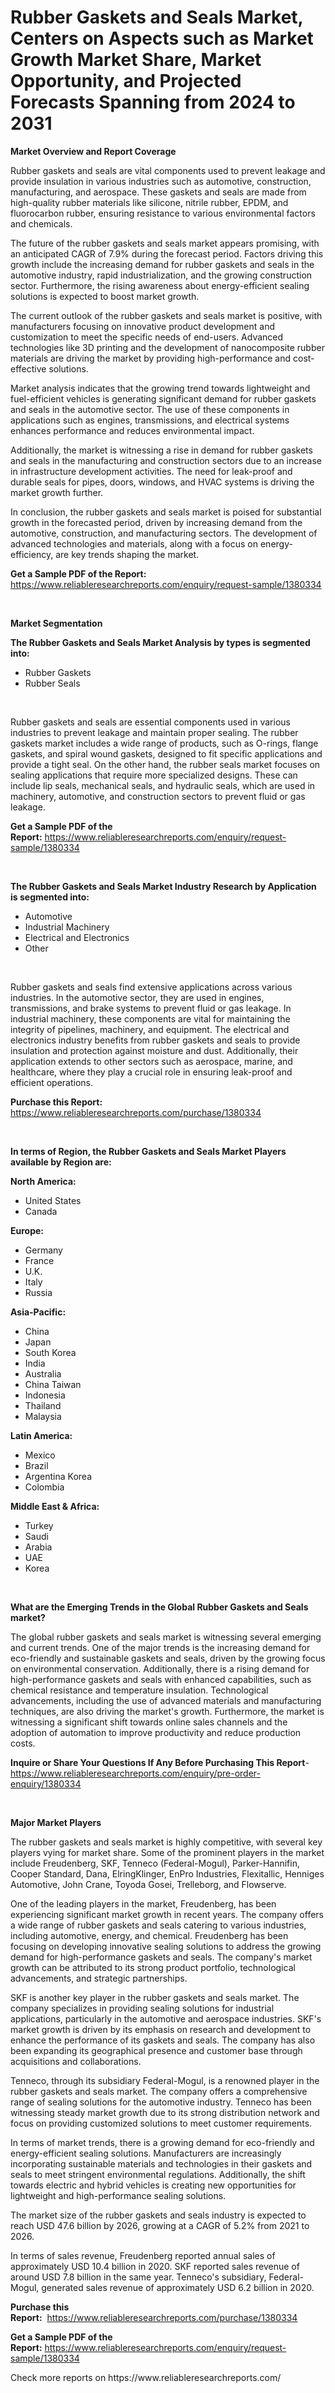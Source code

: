 <p><h1>Rubber Gaskets and Seals Market, Centers on Aspects such as Market Growth Market Share, Market Opportunity, and Projected Forecasts Spanning from 2024 to 2031</h1></p><p><strong>Market Overview and Report Coverage</strong></p>
<p><p>Rubber gaskets and seals are vital components used to prevent leakage and provide insulation in various industries such as automotive, construction, manufacturing, and aerospace. These gaskets and seals are made from high-quality rubber materials like silicone, nitrile rubber, EPDM, and fluorocarbon rubber, ensuring resistance to various environmental factors and chemicals.</p><p>The future of the rubber gaskets and seals market appears promising, with an anticipated CAGR of 7.9% during the forecast period. Factors driving this growth include the increasing demand for rubber gaskets and seals in the automotive industry, rapid industrialization, and the growing construction sector. Furthermore, the rising awareness about energy-efficient sealing solutions is expected to boost market growth.</p><p>The current outlook of the rubber gaskets and seals market is positive, with manufacturers focusing on innovative product development and customization to meet the specific needs of end-users. Advanced technologies like 3D printing and the development of nanocomposite rubber materials are driving the market by providing high-performance and cost-effective solutions.</p><p>Market analysis indicates that the growing trend towards lightweight and fuel-efficient vehicles is generating significant demand for rubber gaskets and seals in the automotive sector. The use of these components in applications such as engines, transmissions, and electrical systems enhances performance and reduces environmental impact.</p><p>Additionally, the market is witnessing a rise in demand for rubber gaskets and seals in the manufacturing and construction sectors due to an increase in infrastructure development activities. The need for leak-proof and durable seals for pipes, doors, windows, and HVAC systems is driving the market growth further.</p><p>In conclusion, the rubber gaskets and seals market is poised for substantial growth in the forecasted period, driven by increasing demand from the automotive, construction, and manufacturing sectors. The development of advanced technologies and materials, along with a focus on energy-efficiency, are key trends shaping the market.</p></p>
<p><strong>Get a Sample PDF of the Report:</strong> <a href="https://www.reliableresearchreports.com/enquiry/request-sample/1380334">https://www.reliableresearchreports.com/enquiry/request-sample/1380334</a></p>
<p>&nbsp;</p>
<p><strong>Market Segmentation</strong></p>
<p><strong>The Rubber Gaskets and Seals Market Analysis by types is segmented into:</strong></p>
<p><ul><li>Rubber Gaskets</li><li>Rubber Seals</li></ul></p>
<p>&nbsp;</p>
<p><p>Rubber gaskets and seals are essential components used in various industries to prevent leakage and maintain proper sealing. The rubber gaskets market includes a wide range of products, such as O-rings, flange gaskets, and spiral wound gaskets, designed to fit specific applications and provide a tight seal. On the other hand, the rubber seals market focuses on sealing applications that require more specialized designs. These can include lip seals, mechanical seals, and hydraulic seals, which are used in machinery, automotive, and construction sectors to prevent fluid or gas leakage.</p></p>
<p><strong>Get a Sample PDF of the Report:</strong>&nbsp;<a href="https://www.reliableresearchreports.com/enquiry/request-sample/1380334">https://www.reliableresearchreports.com/enquiry/request-sample/1380334</a></p>
<p>&nbsp;</p>
<p><strong>The Rubber Gaskets and Seals Market Industry Research by Application is segmented into:</strong></p>
<p><ul><li>Automotive</li><li>Industrial Machinery</li><li>Electrical and Electronics</li><li>Other</li></ul></p>
<p>&nbsp;</p>
<p><p>Rubber gaskets and seals find extensive applications across various industries. In the automotive sector, they are used in engines, transmissions, and brake systems to prevent fluid or gas leakage. In industrial machinery, these components are vital for maintaining the integrity of pipelines, machinery, and equipment. The electrical and electronics industry benefits from rubber gaskets and seals to provide insulation and protection against moisture and dust. Additionally, their application extends to other sectors such as aerospace, marine, and healthcare, where they play a crucial role in ensuring leak-proof and efficient operations.</p></p>
<p><strong>Purchase this Report:</strong>&nbsp; <a href="https://www.reliableresearchreports.com/purchase/1380334">https://www.reliableresearchreports.com/purchase/1380334</a></p>
<p>&nbsp;</p>
<p><strong>In terms of Region, the Rubber Gaskets and Seals Market Players available by Region are:</strong></p>
<p>
    <p> <strong> North America: </strong>
        <ul>
            <li>United States</li>
            <li>Canada</li>
        </ul>
        </p> 
    <p> <strong> Europe: </strong>
        <ul>
            <li>Germany</li>
            <li>France</li>
            <li>U.K.</li>
            <li>Italy</li>
            <li>Russia</li>
        </ul>
        </p> 
    <p> <strong> Asia-Pacific: </strong>
        <ul>
            <li>China</li>
            <li>Japan</li>
            <li>South Korea</li>
            <li>India</li>
            <li>Australia</li>
            <li>China Taiwan</li>
            <li>Indonesia</li>
            <li>Thailand</li>
            <li>Malaysia</li>
        </ul>
        </p> 
    <p> <strong> Latin America: </strong>
        <ul>
            <li>Mexico</li>
            <li>Brazil</li>
            <li>Argentina Korea</li>
            <li>Colombia</li>
        </ul>
        </p> 
    <p> <strong> Middle East & Africa: </strong>
        <ul>
            <li>Turkey</li>
            <li>Saudi</li>
            <li>Arabia</li>
            <li>UAE</li>
            <li>Korea</li>
        </ul>
    </p>
    </p>
<p>&nbsp;</p>
<p><strong>What are the Emerging Trends in the Global Rubber Gaskets and Seals market?</strong></p>
<p><p>The global rubber gaskets and seals market is witnessing several emerging and current trends. One of the major trends is the increasing demand for eco-friendly and sustainable gaskets and seals, driven by the growing focus on environmental conservation. Additionally, there is a rising demand for high-performance gaskets and seals with enhanced capabilities, such as chemical resistance and temperature insulation. Technological advancements, including the use of advanced materials and manufacturing techniques, are also driving the market's growth. Furthermore, the market is witnessing a significant shift towards online sales channels and the adoption of automation to improve productivity and reduce production costs.</p></p>
<p><strong>Inquire or Share Your Questions If Any Before Purchasing This Report</strong>- <a href="https://www.reliableresearchreports.com/enquiry/pre-order-enquiry/1380334">https://www.reliableresearchreports.com/enquiry/pre-order-enquiry/1380334</a></p>
<p>&nbsp;</p>
<p><strong>Major Market Players</strong></p>
<p><p>The rubber gaskets and seals market is highly competitive, with several key players vying for market share. Some of the prominent players in the market include Freudenberg, SKF, Tenneco (Federal-Mogul), Parker-Hannifin, Cooper Standard, Dana, ElringKlinger, EnPro Industries, Flexitallic, Henniges Automotive, John Crane, Toyoda Gosei, Trelleborg, and Flowserve. </p><p>One of the leading players in the market, Freudenberg, has been experiencing significant market growth in recent years. The company offers a wide range of rubber gaskets and seals catering to various industries, including automotive, energy, and chemical. Freudenberg has been focusing on developing innovative sealing solutions to address the growing demand for high-performance gaskets and seals. The company's market growth can be attributed to its strong product portfolio, technological advancements, and strategic partnerships.</p><p>SKF is another key player in the rubber gaskets and seals market. The company specializes in providing sealing solutions for industrial applications, particularly in the automotive and aerospace industries. SKF's market growth is driven by its emphasis on research and development to enhance the performance of its gaskets and seals. The company has also been expanding its geographical presence and customer base through acquisitions and collaborations.</p><p>Tenneco, through its subsidiary Federal-Mogul, is a renowned player in the rubber gaskets and seals market. The company offers a comprehensive range of sealing solutions for the automotive industry. Tenneco has been witnessing steady market growth due to its strong distribution network and focus on providing customized solutions to meet customer requirements.</p><p>In terms of market trends, there is a growing demand for eco-friendly and energy-efficient sealing solutions. Manufacturers are increasingly incorporating sustainable materials and technologies in their gaskets and seals to meet stringent environmental regulations. Additionally, the shift towards electric and hybrid vehicles is creating new opportunities for lightweight and high-performance sealing solutions.</p><p>The market size of the rubber gaskets and seals industry is expected to reach USD 47.6 billion by 2026, growing at a CAGR of 5.2% from 2021 to 2026. </p><p>In terms of sales revenue, Freudenberg reported annual sales of approximately USD 10.4 billion in 2020. SKF reported sales revenue of around USD 7.8 billion in the same year. Tenneco's subsidiary, Federal-Mogul, generated sales revenue of approximately USD 6.2 billion in 2020.</p></p>
<p><strong>Purchase this Report:</strong>&nbsp;&nbsp;<a href="https://www.reliableresearchreports.com/purchase/1380334">https://www.reliableresearchreports.com/purchase/1380334</a></p>
<p></p>
<p><strong>Get a Sample PDF of the Report:</strong>&nbsp;<a href="https://www.reliableresearchreports.com/enquiry/request-sample/1380334">https://www.reliableresearchreports.com/enquiry/request-sample/1380334</a></p>
<p>Check more reports on https://www.reliableresearchreports.com/</p>